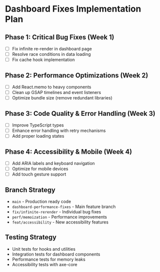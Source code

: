 # Dashboard Fixes Implementation Plan

## Phase 1: Critical Bug Fixes (Week 1)
- [ ] Fix infinite re-render in dashboard page
- [ ] Resolve race conditions in data loading
- [ ] Fix cache hook implementation

## Phase 2: Performance Optimizations (Week 2)
- [ ] Add React.memo to heavy components
- [ ] Clean up GSAP timelines and event listeners
- [ ] Optimize bundle size (remove redundant libraries)

## Phase 3: Code Quality & Error Handling (Week 3)
- [ ] Improve TypeScript types
- [ ] Enhance error handling with retry mechanisms
- [ ] Add proper loading states

## Phase 4: Accessibility & Mobile (Week 4)
- [ ] Add ARIA labels and keyboard navigation
- [ ] Optimize for mobile devices
- [ ] Add touch gesture support

## Branch Strategy
- `main` - Production ready code
- `dashboard-performance-fixes` - Main feature branch
- `fix/infinite-rerender` - Individual bug fixes
- `perf/memoization` - Performance improvements
- `feat/accessibility` - New accessibility features

## Testing Strategy
- Unit tests for hooks and utilities
- Integration tests for dashboard components
- Performance tests for memory leaks
- Accessibility tests with axe-core
